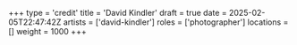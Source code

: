 +++
type = 'credit'
title = 'David Kindler'
draft = true
date = 2025-02-05T22:47:42Z
artists = ['david-kindler']
roles = ['photographer']
locations = []
weight = 1000
+++
